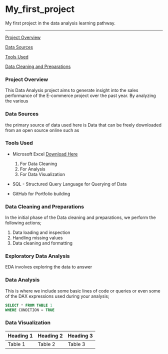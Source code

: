 # My_first_project
My first project in the data analysis learning pathway.

---

[Project Overview](#project-overview)

[Data Sources](#data-sources)

[Tools Used](#tools-sused)

[Data Cleaning and Preparations](#data-cleaning-and-preparations)

### Project Overview 

This Data Analysis project aims to generate insight into the sales performance of the E-commerce project over the past year. By analyzing the various

### Data Sources
the primary source of data used here is Data that can be freely downloaded from an open source online such as 

### Tools Used
- Microsoft Excel [Download Here](https://www.microsoft.com) 
  1.  For Data Cleaning
  2.  For Analysis
  3.  For Data Visualization
    
- SQL - Structured Query Language for Querying of Data
- GitHub for Portfolio building

### Data Cleaning and Preparations
In the initial phase of the Data cleaning and preparations, we perform the following actions;
1. Data loading and inspection
2. Handling missing values
3. Data cleaning and formatting 

### Exploratory Data Analysis
EDA involves exploring the data to answer 

### Data Analysis
This is where we include some basic lines of code or queries or even some of the DAX expressions used during your analysis;
```SQL
SELECT * FROM TABLE 1
WHERE CONDITION = TRUE
```
### Data Visualization

| Heading 1 | Heading 2 | Heading 3|
|-----------|---------|----------|
|Table 1|Table 2|Table 3|

